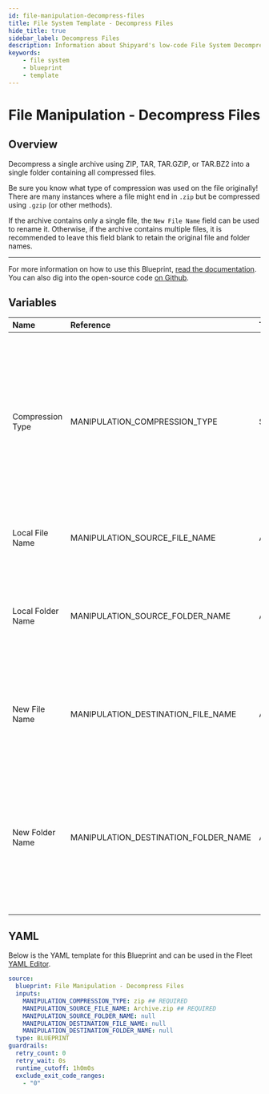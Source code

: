 ```yaml
---
id: file-manipulation-decompress-files
title: File System Template - Decompress Files
hide_title: true
sidebar_label: Decompress Files
description: Information about Shipyard's low-code File System Decompress Files blueprint. Decompress a single archive using ZIP, TAR, TAR.GZIP, or TAR.BZ2 into a single folder containing all compressed files. 
keywords:
    - file system
    - blueprint
    - template
---
```


# File Manipulation - Decompress Files

## Overview
Decompress a single archive using ZIP, TAR, TAR.GZIP, or TAR.BZ2 into a single folder containing all compressed files.

Be sure you know what type of compression was used on the file originally! There are many instances where a file might end in `.zip` but be compressed using `.gzip` (or other methods). 

If the archive contains only a single file, the `New File Name` field can be used to rename it. Otherwise, if the archive contains multiple files, it is recommended to leave this field blank to retain the original file and folder names.

---
For more information on how to use this Blueprint, [read the documentation](https://www.shipyardapp.com/docs/blueprint-library/file-manipulation). You can also dig into the open-source code [on Github](https://github.com/shipyardapp/filemanipulation-blueprints).

## Variables

| Name | Reference | Type | Required | Default | Options | Description |
|:-----|:----------|:-----|:---------|:--------|:--------|:------------|
| Compression Type | MANIPULATION_COMPRESSION_TYPE  | Select |:white_check_mark: | `zip` | .zip: `zip`<br></br><br></br>.tar: `tar`<br></br><br></br>.tar.bz2: `tar.bz2`<br></br><br></br>.tar.gz: `tar.gz`<br></br><br></br> | Type of compression used to decompress the archive. |
| Local File Name | MANIPULATION_SOURCE_FILE_NAME  | Alphanumeric |:white_check_mark: | `Archive.zip` | - | Name of the target compressed archive on Shipyard. |
| Local Folder Name | MANIPULATION_SOURCE_FOLDER_NAME  | Alphanumeric |:heavy_minus_sign: | - | - | Name of the local folder on Shipyard where the target compressed file lives. If left blank, will look in the home directory. |
| New File Name | MANIPULATION_DESTINATION_FILE_NAME  | Alphanumeric |:heavy_minus_sign: | - | - | What to name the newly decompressed file on Shipyard. Only takes effect if a single file is being decompressed. |
| New Folder Name | MANIPULATION_DESTINATION_FOLDER_NAME  | Alphanumeric |:heavy_minus_sign: | - | - | Folder where the newly decompressed file(s) should be created on Shipyard. Leaving blank will place the archive's contents in the home directory. If the folder does not already exist, it will be created. |


## YAML
Below is the YAML template for this Blueprint and can be used in the Fleet [YAML Editor](../../reference/fleets/yaml-editor.md).
```yaml
source:
  blueprint: File Manipulation - Decompress Files
  inputs:
    MANIPULATION_COMPRESSION_TYPE: zip ## REQUIRED
    MANIPULATION_SOURCE_FILE_NAME: Archive.zip ## REQUIRED
    MANIPULATION_SOURCE_FOLDER_NAME: null 
    MANIPULATION_DESTINATION_FILE_NAME: null 
    MANIPULATION_DESTINATION_FOLDER_NAME: null 
  type: BLUEPRINT
guardrails:
  retry_count: 0
  retry_wait: 0s
  runtime_cutoff: 1h0m0s
  exclude_exit_code_ranges:
    - "0"
```
